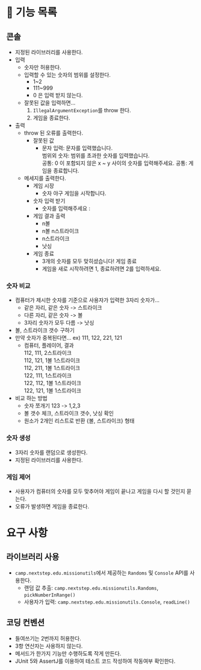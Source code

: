 # 🚧 기능 목록
## 콘솔
- 지정된 라이브러리를 사용한다.
- 입력
  - 숫자만 허용한다.
  - 입력할 수 있는 숫자의 범위를 설정한다.
    - 1~2
    - 111~999
    - 0 은 입력 받지 않는다.
  - 잘못된 값을 입력하면...
    1. `IllegalArgumentException`를 throw 한다.
    2. 게임을 종료한다.
- 출력
  - throw 된 오류를 출력한다.
    - 잘못된 값
      - 문자 입력: 문자를 입력했습니다.  
        범위외 숫자: 범위를 초과한 숫자를 입력했습니다.  
        공통: 0 이 포함되지 않은 x ~ y 사이의 숫자를 입력해주세요. 
        공통: 게임을 종료합니다.
  - 메세지를 출력한다.
    - 게임 시장
      - 숫자 야구 게임을 시작합니다.
    - 숫자 입력 받기
      - 숫자를 입력해주세요 :
    - 게임 결과 출력
      - n볼
      - n볼 n스트라이크
      - n스트라이크
      - 낫싱
    - 게임 종료 
      - 3개의 숫자를 모두 맞히셨습니다! 게임 종료
      - 게임을 새로 시작하려면 1, 종료하려면 2를 입력하세요.
### 숫자 비교
  - 컴퓨터가 제시한 숫자를 기준으로 사용자가 입력한 3자리 숫자가...
    - 같은 자리, 같은 숫자 -> 스트라이크
    - 다른 자리, 같은 숫자 -> 볼
    - 3자리 숫자가 모두 다름 -> 낫싱
  - 볼, 스트라이크 갯수 구하기
  - 만약 숫자가 중복된다면... ex) 111, 122, 221, 121
    - 컴퓨터, 플레이어, 결과  
      112, 111, 2스트라이크  
      112, 121, 1볼 1스트라이크  
      112, 211, 1볼 1스트라이크  
      122, 111, 1스트라이크  
      122, 112, 1볼 1스트라이크  
      122, 121, 1볼 1스트라이크
  - 비교 하는 방법
    - 숫자 쪼개기 123 -> 1,2,3
    - 볼 갯수 체크, 스트라이크 갯수, 낫싱 확인
    - 원소가 2개인 리스트로 반환 {볼, 스트라이크} 형태
### 숫자 생성
- 3자리 숫자를 랜덤으로 생성한다.
- 지정된 라이브러리를 사용한다.
### 게임 제어
- 사용자가 컴퓨터의 숫자를 모두 맞추어야 게임이 끝나고 게임을 다시 할 것인지 묻는다.
- 오류가 발생하면 게임을 종료한다.

# 요구 사항
## 라이브러리 사용
- `camp.nextstep.edu.missionutils`에서 제공하는 `Randoms` 및 `Console` API를 사용한다.
  - 랜덤 값 추출: `camp.nextstep.edu.missionutils.Randoms`, `pickNumberInRange()`
  - 사용자가 입력: `camp.nextstep.edu.missionutils.Console`, `readLine()` 
## 코딩 컨벤션
- 들여쓰기는 2번까지 허용한다.
- 3항 연산자는 사용하지 않는다.
- 메서드가 한가지 기능만 수행하도록 작게 만든다.
- JUnit 5와 AssertJ를 이용하여 테스트 코드 작성하여 작동여부 확인한다.